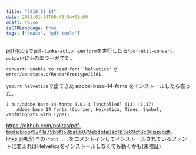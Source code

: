 ```yaml
---
title: "2018_01_14"
date: 2018-01-14T00:46:54+09:00
draft: false
isCJKLanguage: true
tags: ["emacs", "pdf-tools"]
---
```


[pdf-tools](https://github.com/politza/pdf-tools)で`pdf-links-action-perform`を実行したら`*pdf-util-convert-output*`に↓のエラーがでた。

```
convert: unable to read font `helvetica' @ error/annotate.c/RenderFreetype/1361.
```

`yaourt helvetica`で出てきた adobe-base-14-fonts をインストールしたら直った。

```
1 aur/adobe-base-14-fonts 3.01-3 [installed] (13) (1.37)
    Adobe base 14 fonts (Courier, Helvetica, Times, Symbol, ZapfDingbats with Type1)
```

https://github.com/politza/pdf-tools/blob/9241a79bbf159ba0b079ebdbfa8ad1b3e69cf8c0/lisp/pdf-links.el#L51
↑の`-font ...`をコメントインしてインストールされているフォントに変えればHelveticaをインストールしなくても動くかも(未検証)

